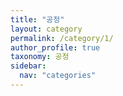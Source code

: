 ```yaml
---
title: "공정"
layout: category
permalink: /category/1/
author_profile: true
taxonomy: 공정
sidebar:
  nav: "categories"
---
```



